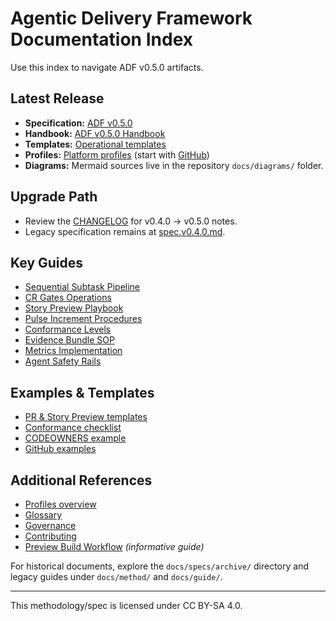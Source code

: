 # Agentic Delivery Framework Documentation Index

Use this index to navigate ADF v0.5.0 artifacts.

## Latest Release
- **Specification:** [ADF v0.5.0](specs/adf-spec-v0.5.0.md)
- **Handbook:** [ADF v0.5.0 Handbook](handbook/README.md)
- **Templates:** [Operational templates](templates/pr-template.md)
- **Profiles:** [Platform profiles](profiles/overview.md) (start with [GitHub](profiles/github.md))
- **Diagrams:** Mermaid sources live in the repository `docs/diagrams/` folder.

## Upgrade Path
- Review the [CHANGELOG](CHANGELOG.md) for v0.4.0 → v0.5.0 notes.
- Legacy specification remains at [spec.v0.4.0.md](specs/spec.v0.4.0.md).

## Key Guides
- [Sequential Subtask Pipeline](handbook/ssp.md)
- [CR Gates Operations](handbook/cr-gates.md)
- [Story Preview Playbook](handbook/story-preview.md)
- [Pulse Increment Procedures](handbook/pulse-increment.md)
- [Conformance Levels](handbook/conformance.md)
- [Evidence Bundle SOP](handbook/evidence-bundle.md)
- [Metrics Implementation](handbook/metrics.md)
- [Agent Safety Rails](handbook/safety-rails.md)

## Examples & Templates
- [PR & Story Preview templates](templates/pr-template.md)
- [Conformance checklist](templates/conformance-checklist.md)
- [CODEOWNERS example](templates/codeowners.example)
- [GitHub examples](examples/github/pr-template.example.md)

## Additional References
- [Profiles overview](profiles/overview.md)
- [Glossary](glossary.md)
- [Governance](governance.md)
- [Contributing](contributing.md)
- [Preview Build Workflow](guide/website-preview.md) _(informative guide)_

For historical documents, explore the `docs/specs/archive/` directory and legacy guides under `docs/method/` and `docs/guide/`.

---

This methodology/spec is licensed under CC BY-SA 4.0.
